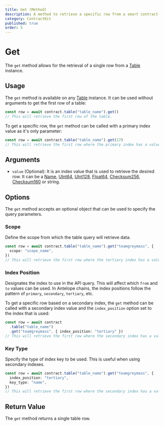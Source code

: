 ```yaml
---
title: Get (Method)
description: A method to retrieve a specific row from a smart contract table.
category: ContractKit
published: true
order: 5
---
```


# Get

The `get` method allows for the retrieval of a single row from a [Table](/docs/contract-kit/table-class) instance.

## Usage

The `get` method is available on any [Table](/docs/contract-kit/table-class) instance. It can be used without arguments to get the first row of a table:

```typescript
const row = await contract.table("table_name").get()
// This will retrieve the first row of the table.
```

To get a specific row, the `get` method can be called with a primary index value as it's only parameter:

```typescript
const row = await contract.table("table_name").get(17)
// This will retrieve the first row where the primary index has a value of 17.
```

## Arguments

- `value` (Optional): It is an index value that is used to retrieve the desired row. It can be a [Name](/docs/antelope/name), [UInt64](/docs/antelope/uint64), [UInt128](/docs/antelope/uint128), [Float64](/docs/antelope/float64), [Checksum256](/docs/antelope/checksum256), [Checksum160](/docs/antelope/checksum160) or string.

## Options

The `get` method accepts an optional object that can be used to specify the query parameters.

### Scope

Define the scope from which the table query will retrieve data.

```typescript
const row = await contract.table("table_name").get("teamgreymass", {
  scope: "scope_name",
})
// This will retrieve the first row where the tertiary index has a value of 'teamgreymass' and the scope is 'scope_name'.
```

### Index Position

Designates the index to use in the API query. This will affect which `from` and `to` values can be used. In Antelope chains, the index positions follow the pattern of `primary`, `secondary`, `tertiary`, etc.

To get a specific row based on a secondary index, the `get` method can be called with a secondary index value and the `index_position` option set to the index that is used:

```typescript
const row = await contract
  .table("table_name")
  .get("teamgreymass", { index_position: "tertiary" })
// This will retrieve the first row where the secondary index has a value of 'teamgreymass'.
```

### Key Type

Specify the type of index key to be used. This is useful when using secondary indexes.

```typescript
const row = await contract.table("table_name").get("teamgreymass", {
  index_position: "tertiary",
  key_type: "name",
})
// This will retrieve the first row where the secondary index has a value of 'teamgreymass'.
```

## Return Value

The `get` method returns a single table row.
